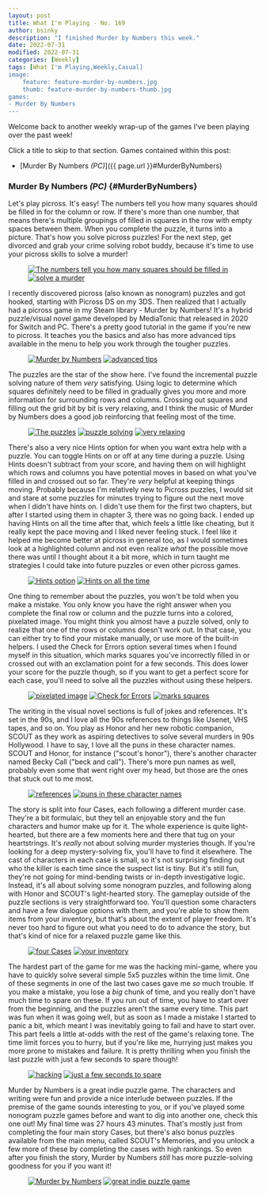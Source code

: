 ```yaml
---
layout: post
title: What I'm Playing - No. 169
author: bsinky
description: "I finished Murder by Numbers this week."
date: 2022-07-31
modified: 2022-07-31
categories: [Weekly]
tags: [What I'm Playing,Weekly,Casual]
image:
    feature: feature-murder-by-numbers.jpg
    thumb: feature-murder-by-numbers-thumb.jpg
games:
- Murder By Numbers
---
```


Welcome back to another weekly wrap-up of the games I've been playing over the
past week!

Click a title to skip to that section. Games contained within this post:

 - [Murder By Numbers *(PC)*]({{ page.url }}#MurderByNumbers)

<!--more-->

### Murder By Numbers *(PC)*    {#MurderByNumbers}

Let's play picross. It's easy! The numbers tell you how many squares should be
filled in for the column or row. If there's more than one number, that means
there's multiple groupings of filled in squares in the row with empty spaces
between them. When you complete the puzzle, it turns into a picture. That's how
you solve picross puzzles! For the next step, get divorced and grab your crime
solving robot buddy, because it's time to use your picross skills to solve a
murder!

<figure class="half">
    <a href="https://i.imgur.com/EQetzgE.jpg"><img src="https://i.imgur.com/EQetzgEm.jpg" alt="The numbers tell you how many squares should be filled in"/></a>
    <a href="https://i.imgur.com/L4fpvSL.jpg"><img src="https://i.imgur.com/L4fpvSLm.jpg" alt="solve a murder"/></a>
</figure>

I recently discovered picross (also known as nonogram) puzzles and got hooked,
starting with Picross DS on my 3DS. Then realized that I actually had a picross
game in my Steam library - Murder by Numbers! It's a hybrid puzzle/visual novel
game developed by MediaTonic that released in 2020 for Switch and PC. There's a
pretty good tutorial in the game if you're new to picross. It teaches you the
basics and also has more advanced tips available in the menu to help you work
through the tougher puzzles.

<figure class="half">
    <a href="https://i.imgur.com/sv0RP3E.jpg"><img src="https://i.imgur.com/sv0RP3Em.jpg" alt="Murder by Numbers"/></a>
    <a href="https://i.imgur.com/Nx38NjN.jpg"><img src="https://i.imgur.com/Nx38NjNm.jpg" alt="advanced tips"/></a>
</figure>

The puzzles are the star of the show here. I've found the incremental puzzle
solving nature of them *very* satisfying. Using logic to determine which squares
definitely need to be filled in gradually gives you more and more information
for surrounding rows and columns. Crossing out squares and filling out the grid
bit by bit is very relaxing, and I think the music of Murder by Numbers does a
good job reinforcing that feeling most of the time.

<figure class="third">
    <a href="https://i.imgur.com/ja0wTzX.jpg"><img src="https://i.imgur.com/ja0wTzXm.jpg" alt="The puzzles"/></a>
    <a href="https://i.imgur.com/IRBUwZu.jpg"><img src="https://i.imgur.com/IRBUwZum.jpg" alt="puzzle solving"/></a>
    <a href="https://i.imgur.com/7Epq9M2.jpg"><img src="https://i.imgur.com/7Epq9M2m.jpg" alt="very relaxing"/></a>
</figure>

There's also a very nice Hints option for when you want extra help with a
puzzle. You can toggle Hints on or off at any time during a puzzle. Using Hints
doesn't subtract from your score, and having them on will highlight which rows
and columns you have potential moves in based on what you've filled in and
crossed out so far. They're *very* helpful at keeping things moving. Probably
because I'm relatively new to Picross puzzles, I would sit and stare at some
puzzles for minutes trying to figure out the next move when I didn't have hints
on. I didn't use them for the first two chapters, but after I started using them
in chapter 3, there was no going back. I ended up having Hints on all the time
after that, which feels a little like cheating, but it really kept the pace
moving and I liked never feeling stuck. I feel like it helped me become better
at picross in general too, as I would sometimes look at a highlighted column and
not even realize *what* the possible move there was until I thought about it a
bit more, which in turn taught me strategies I could take into future puzzles or
even other picross games.

<figure class="half">
    <a href="https://i.imgur.com/q7a0JL0.jpg"><img src="https://i.imgur.com/q7a0JL0m.jpg" alt="Hints option"/></a>
    <a href="https://i.imgur.com/3g3Dkb6.jpg"><img src="https://i.imgur.com/3g3Dkb6m.jpg" alt="Hints on all the time"/></a>
</figure>

One thing to remember about the puzzles, you won't be told when you make a
mistake. You only know you have the right answer when you complete the final row
or column and the puzzle turns into a colored, pixelated image. You might think
you almost have a puzzle solved, only to realize that one of the rows or columns
doesn't work out. In that case, you can either try to find your mistake
manually, or use more of the built-in helpers. I used the Check for Errors
option several times when I found myself in this situation, which marks squares
you've incorrectly filled in or crossed out with an exclamation point for a few
seconds. This does lower your score for the puzzle though, so if you want to get
a perfect score for each case, you'll need to solve all the puzzles without
using these helpers.

<figure class="third">
    <a href="https://i.imgur.com/nvSgVdg.jpg"><img src="https://i.imgur.com/nvSgVdgm.jpg" alt="pixelated image"/></a>
    <a href="https://i.imgur.com/yaX8u4P.jpg"><img src="https://i.imgur.com/yaX8u4Pm.jpg" alt="Check for Errors"/></a>
    <a href="https://i.imgur.com/GUiyHeE.jpg"><img src="https://i.imgur.com/GUiyHeEm.jpg" alt="marks squares"/></a>
</figure>

The writing in the visual novel sections is full of jokes and references. It's
set in the 90s, and I love all the 90s references to things like Usenet, VHS
tapes, and so on. You play as Honor and her new robotic companion, SCOUT as they
work as aspiring detectives to solve several murders in 90s Hollywood. I have to
say, I love all the puns in these character names. SCOUT and Honor, for instance
("scout's honor"), there's another character named Becky Call ("beck and call").
There's more pun names as well, probably even some that went right over my head,
but those are the ones that stuck out to me most.

<figure class="half">
    <a href="https://i.imgur.com/k0HXvKi.jpg"><img src="https://i.imgur.com/k0HXvKim.jpg" alt="references"/></a>
    <a href="https://i.imgur.com/hL0Kour.jpg"><img src="https://i.imgur.com/hL0Kourm.jpg" alt="puns in these character names"/></a>
</figure>

The story is split into four Cases, each following a different murder case.
They're a bit formulaic, but they tell an enjoyable story and the fun characters
and humor make up for it. The whole experience is quite light-hearted, but there
are a few moments here and there that tug on your heartstrings. It's *really*
not about solving murder mysteries though. If you're looking for a deep
mystery-solving fix, you'll have to find it elsewhere. The cast of characters in
each case is small, so it's not surprising finding out who the killer is each
time since the suspect list is tiny. But it's still fun, they're not going for
mind-bending twists or in-depth investigative logic. Instead, it's all about
solving some nonogram puzzles, and following along with Honor and SCOUT's
light-hearted story. The gameplay outside of the puzzle sections is very
straightforward too. You'll question some characters and have a few dialogue
options with them, and you're able to show them items from your inventory, but
that's about the extent of player freedom. It's never too hard to figure out
what you need to do to advance the story, but that's kind of nice for a relaxed
puzzle game like this.

<figure class="half">
    <a href="https://i.imgur.com/yLzSgca.jpg"><img src="https://i.imgur.com/yLzSgcam.jpg" alt="four Cases"/></a>
    <a href="https://i.imgur.com/mfXc5ol.jpg"><img src="https://i.imgur.com/mfXc5olm.jpg" alt="your inventory"/></a>
</figure>

The hardest part of the game for me was the hacking mini-game, where you have to
quickly solve several simple 5x5 puzzles within the time limit. One of these
segments in one of the last two cases gave me *so* much trouble. If you make a
mistake, you lose a *big* chunk of time, and you really don't have much time to
spare on these. If you run out of time, you have to start over from the
beginning, and the puzzles aren't the same every time. This part was fun when it
was going well, but as soon as I made a mistake I started to panic a bit, which
meant I was inevitably going to fail and have to start over. This part feels a
little at-odds with the rest of the game's relaxing tone. The time limit forces
you to hurry, but if you're like me, hurrying just makes you more prone to
mistakes and failure. It is pretty thrilling when you finish the last puzzle
with just a few seconds to spare though!

<figure class="half">
    <a href="https://i.imgur.com/0a40fRH.jpg"><img src="https://i.imgur.com/0a40fRHm.jpg" alt="hacking"/></a>
    <a href="https://i.imgur.com/BmwH4gd.jpg"><img src="https://i.imgur.com/BmwH4gdm.jpg" alt="just a few seconds to spare"/></a>
</figure>

Murder by Numbers is a great indie puzzle game. The characters and writing were
fun and provide a nice interlude between puzzles. If the premise of the game
sounds interesting to you, or if you've played some nonogram puzzle games before
and want to dig into another one, check this one out! My final time was 27 hours
43 minutes. That's mostly just from completing the four main story Cases, but
there's also bonus puzzles available from the main menu, called SCOUT's
Memories, and you unlock a few more of these by completing the cases with high
rankings. So even after you finish the story, Murder by Numbers *still* has more
puzzle-solving goodness for you if you want it!

<figure class="half">
    <a href="https://i.imgur.com/mU4YUr9.jpg"><img src="https://i.imgur.com/mU4YUr9m.jpg" alt="Murder by Numbers"/></a>
    <a href="https://i.imgur.com/EL6EqQf.jpg"><img src="https://i.imgur.com/EL6EqQfm.jpg" alt="great indie puzzle game"/></a>
</figure>

